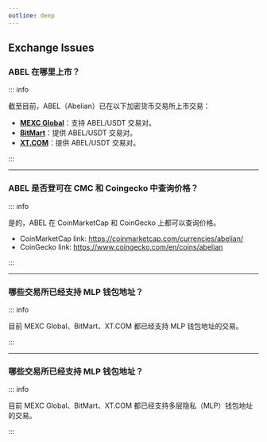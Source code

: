 ```yaml
---
outline: deep
---
```


## Exchange Issues

### <Badge type="warning" text="QUESTION" /> ABEL 在哪里上市？

::: info <Badge type="tip" text="ANSWER" />

截至目前，ABEL（Abelian）已在以下加密货币交易所上市交易：

- [**MEXC Global**](https://www.mexc.com/zh-MY/exchange/ABEL_USDT)：支持 ABEL/USDT 交易对。
- [**BitMart**](https://www.bitmart.com/trade/zh-CN?symbol=ABEL_USDT)：提供 ABEL/USDT 交易对。
- [**XT.COM**](https://www.xt.com/en/trade/abel_usdt)：提供 ABEL/USDT 交易对。

:::

---

### <Badge type="warning" text="QUESTION" /> ABEL 是否登可在 CMC 和 Coingecko 中查询价格？

::: info <Badge type="tip" text="ANSWER" />

是的，ABEL 在 CoinMarketCap 和 CoinGecko 上都可以查询价格。

- CoinMarketCap link: https://coinmarketcap.com/currencies/abelian/
- CoinGecko link: https://www.coingecko.com/en/coins/abelian

:::

---

### <Badge type="warning" text="QUESTION" /> 哪些交易所已经支持 MLP 钱包地址？

::: info <Badge type="tip" text="ANSWER" />

目前 MEXC Global、BitMart、XT.COM 都已经支持 MLP 钱包地址的交易。

:::

---

### <Badge type="warning" text="QUESTION" /> 哪些交易所已经支持 MLP 钱包地址？

::: info <Badge type="tip" text="ANSWER" />

目前 MEXC Global、BitMart、XT.COM 都已经支持多层隐私（MLP）钱包地址的交易。

:::